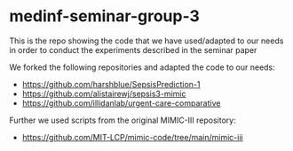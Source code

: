# medinf-seminar-group-3
This is the repo showing the code that we have used/adapted to our needs in order to conduct the experiments described in the seminar paper

We forked the following repositories and adapted the code to our needs:
- https://github.com/harshblue/SepsisPrediction-1
- https://github.com/alistairewj/sepsis3-mimic
- https://github.com/illidanlab/urgent-care-comparative

Further we used scripts from the original MIMIC-III repository:
- https://github.com/MIT-LCP/mimic-code/tree/main/mimic-iii